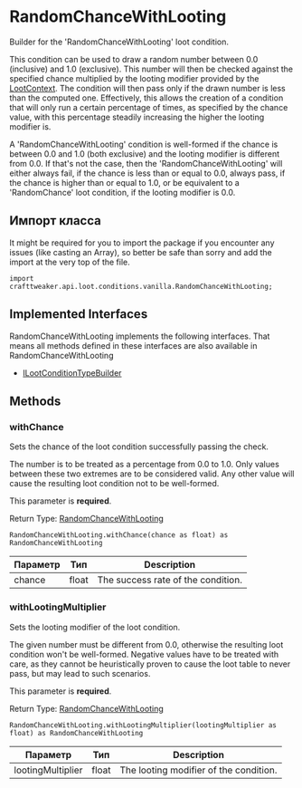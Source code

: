 # RandomChanceWithLooting

Builder for the 'RandomChanceWithLooting' loot condition.

 This condition can be used to draw a random number between 0.0 (inclusive) and 1.0 (exclusive). This number will then be checked against the specified chance multiplied by the looting modifier provided by the [LootContext](/vanilla/api/loot/LootContext). The condition will then pass only if the drawn number is less than the computed one. Effectively, this allows the creation of a condition that will only run a certain percentage of times, as specified by the chance value, with this percentage steadily increasing the higher the looting modifier is.

 A 'RandomChanceWithLooting' condition is well-formed if the chance is between 0.0 and 1.0 (both exclusive) and the looting modifier is different from 0.0. If that's not the case, then the 'RandomChanceWithLooting' will either always fail, if the chance is less than or equal to 0.0, always pass, if the chance is higher than or equal to 1.0, or be equivalent to a 'RandomChance' loot condition, if the looting modifier is 0.0.

## Импорт класса

It might be required for you to import the package if you encounter any issues (like casting an Array), so better be safe than sorry and add the import at the very top of the file.
```zenscript
import crafttweaker.api.loot.conditions.vanilla.RandomChanceWithLooting;
```


## Implemented Interfaces
RandomChanceWithLooting implements the following interfaces. That means all methods defined in these interfaces are also available in RandomChanceWithLooting

- [ILootConditionTypeBuilder](/vanilla/api/loot/conditions/ILootConditionTypeBuilder)

## Methods

### withChance

Sets the chance of the loot condition successfully passing the check.

 The number is to be treated as a percentage from 0.0 to 1.0. Only values between these two extremes are to be considered valid. Any other value will cause the resulting loot condition not to be well-formed.

 This parameter is <strong>required</strong>.

Return Type: [RandomChanceWithLooting](/vanilla/api/loot/conditions/vanilla/RandomChanceWithLooting)

```zenscript
RandomChanceWithLooting.withChance(chance as float) as RandomChanceWithLooting
```

| Параметр | Тип   | Description                        |
| -------- | ----- | ---------------------------------- |
| chance   | float | The success rate of the condition. |


### withLootingMultiplier

Sets the looting modifier of the loot condition.

 The given number must be different from 0.0, otherwise the resulting loot condition won't be well-formed. Negative values have to be treated with care, as they cannot be heuristically proven to cause the loot table to never pass, but may lead to such scenarios.

 This parameter is <strong>required</strong>.

Return Type: [RandomChanceWithLooting](/vanilla/api/loot/conditions/vanilla/RandomChanceWithLooting)

```zenscript
RandomChanceWithLooting.withLootingMultiplier(lootingMultiplier as float) as RandomChanceWithLooting
```

| Параметр          | Тип   | Description                            |
| ----------------- | ----- | -------------------------------------- |
| lootingMultiplier | float | The looting modifier of the condition. |



